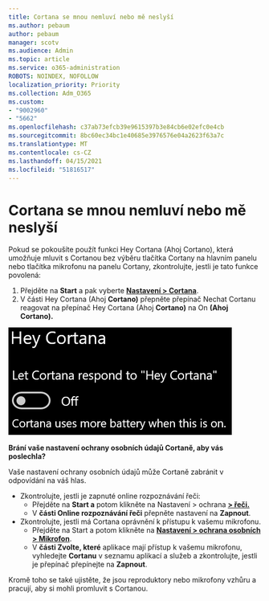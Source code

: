 ```yaml
---
title: Cortana se mnou nemluví nebo mě neslyší
ms.author: pebaum
author: pebaum
manager: scotv
ms.audience: Admin
ms.topic: article
ms.service: o365-administration
ROBOTS: NOINDEX, NOFOLLOW
localization_priority: Priority
ms.collection: Adm_O365
ms.custom:
- "9002960"
- "5662"
ms.openlocfilehash: c37ab73efcb39e9615397b3e84cb6e02efc0e4cb
ms.sourcegitcommit: 8bc60ec34bc1e40685e3976576e04a2623f63a7c
ms.translationtype: MT
ms.contentlocale: cs-CZ
ms.lasthandoff: 04/15/2021
ms.locfileid: "51816517"
---
```

# <a name="cortana-doesnt-talk-to-me-or-cant-hear-me"></a>Cortana se mnou nemluví nebo mě neslyší

Pokud se pokoušíte použít funkci Hey Cortana (Ahoj Cortano), která umožňuje mluvit s Cortanou bez výběru tlačítka Cortany na hlavním panelu nebo tlačítka mikrofonu na panelu Cortany, zkontrolujte, jestli je tato funkce povolená:

1. Přejděte na **Start** a pak vyberte **[Nastavení > Cortana](ms-settings:cortana?activationSource=GetHelp)**.
2. V části Hey Cortana (Ahoj **Cortano)** přepněte přepínač Nechat Cortanu reagovat na přepínač Hey Cortana (Ahoj **Cortano)** na On **(Ahoj Cortano).**

![Hey Cortana](media/hey-cortana.png)

**Brání vaše nastavení ochrany osobních údajů Cortaně, aby vás poslechla?**

Vaše nastavení ochrany osobních údajů může Cortaně zabránit v odpovídání na váš hlas.
- Zkontrolujte, jestli je zapnuté online rozpoznávání řeči:
    - Přejděte na **Start a** potom klikněte na Nastavení > ochrana **[> řeči.](ms-settings:privacy-speech?activationSource=GetHelp)**
    - V **části Online rozpoznávání řeči** přepněte nastavení na **Zapnout**.
- Zkontrolujte, jestli má Cortana oprávnění k přístupu k vašemu mikrofonu. 
    - Přejděte na Start a potom klikněte na **[Nastavení > ochrana osobních > Mikrofon](ms-settings:privacy-microphone?activationSource=GetHelp)**.
    - V **části Zvolte, které** aplikace mají přístup k vašemu mikrofonu, vyhledejte **Cortanu** v seznamu aplikací a služeb a zkontrolujte, jestli je přepínač přepínejte na **Zapnout**.

Kromě toho se také ujistěte, že jsou reproduktory nebo mikrofony vzhůru a pracují, aby si mohli promluvit s Cortanou.
